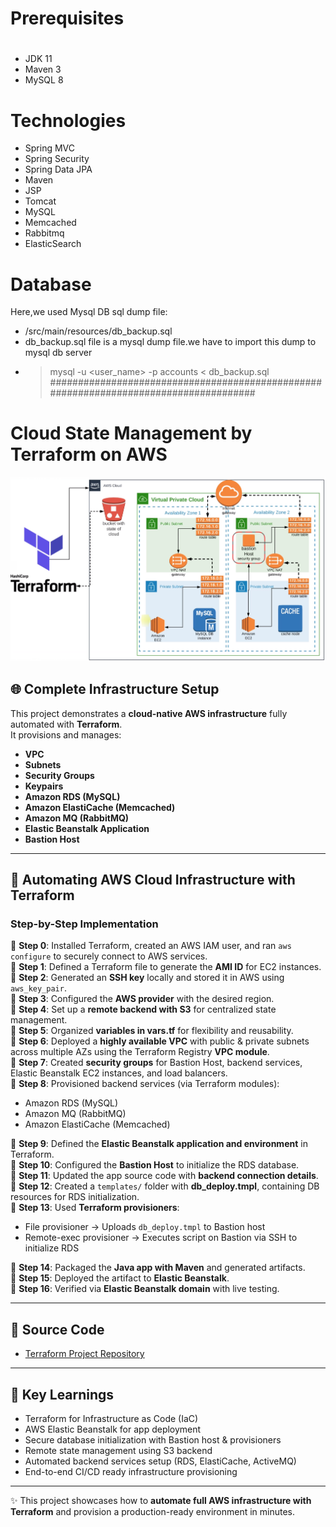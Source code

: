 # Prerequisites
#
- JDK 11 
- Maven 3 
- MySQL 8

# Technologies 
- Spring MVC
- Spring Security
- Spring Data JPA
- Maven
- JSP
- Tomcat
- MySQL
- Memcached
- Rabbitmq
- ElasticSearch
# Database
Here,we used Mysql DB 
sql dump file:
- /src/main/resources/db_backup.sql
- db_backup.sql file is a mysql dump file.we have to import this dump to mysql db server
- > mysql -u <user_name> -p accounts < db_backup.sql
######################################################################################


# Cloud State Management by Terraform on AWS
![Architecture](images/terraform.png)

## 🌐 Complete Infrastructure Setup
This project demonstrates a **cloud-native AWS infrastructure** fully automated with **Terraform**.  
It provisions and manages:
- **VPC**  
- **Subnets**  
- **Security Groups**  
- **Keypairs**  
- **Amazon RDS (MySQL)**  
- **Amazon ElastiCache (Memcached)**  
- **Amazon MQ (RabbitMQ)**  
- **Elastic Beanstalk Application**  
- **Bastion Host**  

---

## 🚀 Automating AWS Cloud Infrastructure with Terraform

### Step-by-Step Implementation

🔸 **Step 0**: Installed Terraform, created an AWS IAM user, and ran `aws configure` to securely connect to AWS services.  
🔸 **Step 1**: Defined a Terraform file to generate the **AMI ID** for EC2 instances.  
🔸 **Step 2**: Generated an **SSH key** locally and stored it in AWS using `aws_key_pair`.  
🔸 **Step 3**: Configured the **AWS provider** with the desired region.  
🔸 **Step 4**: Set up a **remote backend with S3** for centralized state management.  
🔸 **Step 5**: Organized **variables in vars.tf** for flexibility and reusability.  
🔸 **Step 6**: Deployed a **highly available VPC** with public & private subnets across multiple AZs using the Terraform Registry **VPC module**.  
🔸 **Step 7**: Created **security groups** for Bastion Host, backend services, Elastic Beanstalk EC2 instances, and load balancers.  
🔸 **Step 8**: Provisioned backend services (via Terraform modules):  
- Amazon RDS (MySQL)  
- Amazon MQ (RabbitMQ)  
- Amazon ElastiCache (Memcached)  

🔸 **Step 9**: Defined the **Elastic Beanstalk application and environment** in Terraform.  
🔸 **Step 10**: Configured the **Bastion Host** to initialize the RDS database.  
🔸 **Step 11**: Updated the app source code with **backend connection details**.  
🔸 **Step 12**: Created a `templates/` folder with **db_deploy.tmpl**, containing DB resources for RDS initialization.  
🔸 **Step 13**: Used **Terraform provisioners**:  
- File provisioner → Uploads `db_deploy.tmpl` to Bastion host  
- Remote-exec provisioner → Executes script on Bastion via SSH to initialize RDS  

🔸 **Step 14**: Packaged the **Java app with Maven** and generated artifacts.  
🔸 **Step 15**: Deployed the artifact to **Elastic Beanstalk**.  
🔸 **Step 16**: Verified via **Elastic Beanstalk domain** with live testing.  

---

## 📂 Source Code
- [Terraform Project Repository](https://github.com/azizi-devops/Terraform/edit/main)

---

## 🎯 Key Learnings
- Terraform for Infrastructure as Code (IaC)  
- AWS Elastic Beanstalk for app deployment  
- Secure database initialization with Bastion host & provisioners  
- Remote state management using S3 backend  
- Automated backend services setup (RDS, ElastiCache, ActiveMQ)  
- End-to-end CI/CD ready infrastructure provisioning  

---

✨ This project showcases how to **automate full AWS infrastructure with Terraform** and provision a production-ready environment in minutes.

